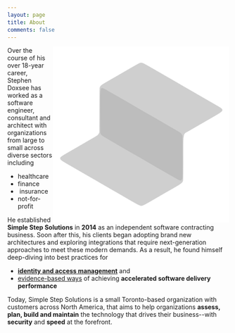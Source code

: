 ```yaml
---
layout: page
title: About
comments: false
---
```


<img align="right" style="height:400px;box-shadow:none" src="assets/images/logo.svg">

Over the course of his over 18-year career, Stephen Doxsee has worked as a software engineer, consultant and architect with organizations from large to small across diverse sectors including


* <i class="fa fa-medkit"></i> healthcare
* <i class="fa fa-money"></i> finance
* <i class="fa fa-shield"></i> &nbsp;insurance
* <i class="fa fa-group"></i> not-for-profit

He established **Simple Step Solutions** in **2014** as an independent software contracting business. Soon after this, his clients began adopting brand new architectures and exploring integrations that require next-generation approaches to meet these modern demands. As a result, he found himself deep-diving into best practices for 

* <a target="_blank" href="https://en.wikipedia.org/wiki/Identity_management">**identity and access management**</a> and 
* <a target="_blank" href="https://www.amazon.ca/gp/product/1942788339/ref=as_li_tl?ie=UTF8&camp=15121&creative=330641&creativeASIN=1942788339&linkCode=as2&tag=simplestep-20&linkId=c5ea844cf2723322ce55b863411b91c3">evidence-based ways</a> of achieving **accelerated software delivery performance**

Today, Simple Step Solutions is a small Toronto-based organization with customers across North America, that aims to help organizations **assess, plan, build and maintain** the technology that drives their business--with **security** and **speed** at the forefront. 

